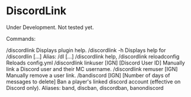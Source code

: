 # DiscordLink

Under Development.
Not tested yet.

Commands:

/discordlink
 Displays plugin help.
/discordlink -h
 Displays help for /discordlin [...]
Alias: /dl [...]
/discordlink help,
/discordlink reloadconfig
 Reloads config.yml
/discordlink linkuser [IGN] [Discord User ID]
 Manually link a Discord user and their MC username.
/discordlink remuser [IGN]
 Manually remove a user link.
/bandiscord [IGN] [Number of days of messages to delete]
 Ban a player's linked discord account (effective on Discord only).
 Aliases: band, discban, discordban, banondiscord
